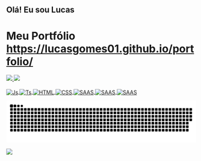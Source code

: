 ## Olá! Eu sou Lucas
# Meu Portfólio https://lucasgomes01.github.io/portfolio/

<div>
  <a href="https://github.com/lucasGomes01">
  <img height="180em" src="https://github-readme-stats.vercel.app/api/top-langs/?username=lucasGomes01&layout=compact&langs_count=7&theme=dark"/>
  <img height="180em" src="https://github-readme-stats.vercel.app/api/top-langs/?username=lucasGomes01&theme=dark"/>
</div>

<div style="display: inline_block"><br>
  <img align="center" alt="Js" height="30" src="https://img.shields.io/badge/JavaScript-F7DF1E?style=for-the-badge&logo=javascript&logoColor=black">
  <img align="center" alt="Ts" height="30" src="https://img.shields.io/badge/TypeScript-007ACC?style=for-the-badge&logo=typescript&logoColor=white">
  <img align="center" alt="HTML" height="30" src="https://img.shields.io/badge/HTML5-E34F26?style=for-the-badge&logo=html5&logoColor=white">
  <img align="center" alt="CSS" height="30" src="https://img.shields.io/badge/CSS3-1572B6?style=for-the-badge&logo=css3&logoColor=white">
  <img align="center" alt="SAAS" height="30" src="https://img.shields.io/badge/Sass-CC6699?style=for-the-badge&logo=sass&logoColor=white"> 
  <img align="center" alt="SAAS" height="30" src="https://img.shields.io/badge/React-20232A?style=for-the-badge&logo=react&logoColor=61DAFB">
  <img align="center" alt="SAAS" height="30" src="https://img.shields.io/badge/MySQL-00000F?style=for-the-badge&logo=mysql&logoColor=white">
</div>
</div>
 
  ![Snake animation](https://github.com/lucasGomes01/lucasGomes01/blob/output/github-contribution-grid-snake.svg)

</div>
 
<div>
 <a target="blank" href="https://www.linkedin.com/in/lucas-gomes-7242a6205" target="_blank"><img src="https://img.shields.io/badge/-LinkedIn-%230077B5?style=for-the-badge&logo=linkedin&logoColor=white" target="_blank"></a> 
</div>
 

